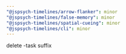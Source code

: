 ```yaml
---
"@jspsych-timelines/arrow-flanker": minor
"@jspsych-timelines/false-memory": minor
"@jspsych-timelines/spatial-cueing": minor
"@jspsych-timelines/cli": minor
---
```


delete -task suffix
